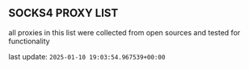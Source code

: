 ## SOCKS4 PROXY LIST

all proxies in this list were collected from open sources and tested for functionality

last update: `2025-01-10 19:03:54.967539+00:00`